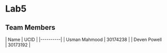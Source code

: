 # Lab5

## Team Members

| Name | UCID |
|----------|
| Usman Mahmood   | 30174238     |
| Deven Powell   | 30173192    |